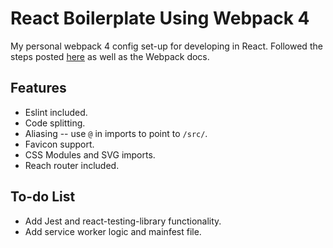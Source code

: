 # React Boilerplate Using Webpack 4

My personal webpack 4 config set-up for developing in React. Followed the steps posted [here](https://auralinna.blog/) as well as the Webpack docs.

## Features

- Eslint included.
- Code splitting.
- Aliasing -- use `@` in imports to point to `/src/`.
- Favicon support.
- CSS Modules and SVG imports.
- Reach router included.

## To-do List

- Add Jest and react-testing-library functionality.
- Add service worker logic and mainfest file.
